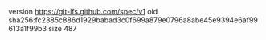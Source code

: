 version https://git-lfs.github.com/spec/v1
oid sha256:fc2385c886d1929babad3c0f699a879e0796a8abe45e9394e6af99613a1f99b3
size 487
